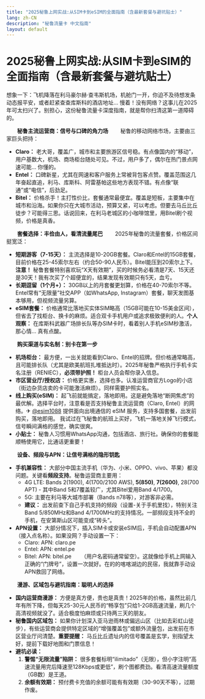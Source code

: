 ```yaml
---
title: "2025秘鲁上网实战:从SIM卡到eSIM的全面指南（含最新套餐与避坑贴士）"
lang: zh-CN
description: "秘鲁流量卡 中文指南"
layout: default
---
```

# 2025秘鲁上网实战:从SIM卡到eSIM的全面指南（含最新套餐与避坑贴士）

想象一下：飞机降落在利马豪尔赫·查韦斯机场，机舱门一开，你迫不及待想发条动态报平安，或者赶紧查查库斯科的酒店地址… 慢着！没有网络？这事儿在2025年可太扫兴了。别担心，这份秘鲁流量卡深度指南，就是帮你扫清这第一道障碍的。

　　**秘鲁主流运营商：信号与口碑的角力场**
　　秘鲁的移动网络市场，主要由三家巨头把持：
*   **Claro：** 老大哥，覆盖广，城市和主要旅游区信号稳。有点像国内的“移动”，用户基数大，机场、商场柜台随处可见。不过，用户多了，偶尔在热门景点网速可能… 你懂的。
*   **Entel：** 口碑新星，尤其在网速和客户服务上常被背包客点赞。覆盖范围这几年奋起直追，利马、库斯科、阿雷基帕这些地方表现不错。有点像“联通”或“电信”，后劲足。
*   **Bitel：** 价格杀手！主打性价比，套餐通常最便宜。覆盖是短板，主要集中在城市和沿海。如果你只在大城市活动，预算又紧，可以考虑。但要去马丘比丘徒步？可能得三思。话说回来，在利马老城区的小咖啡馆里，用Bitel刷个视频，价格是真香。

　　**套餐选择：丰俭由人，看清流量尾巴**
　　2025年秘鲁的流量套餐，价格区间挺宽泛：
*   **短期游客（7-15天）：** 主流选择是10-20GB套餐。Claro和Entel的15GB套餐，目前价格在25-45索尔左右（约合50-90人民币）。Bitel能压到20索尔上下。**注意！** 秘鲁套餐特别喜欢玩“X天有效期”，买的时候务必看清是7天、15天还是30天！我有次买了个超便宜的，结果发现有效期只有5天，血亏。
*   **长期逗留（1个月+）：** 30GB以上的月套餐更划算，价格在40-70索尔不等。Entel常有“无限量”社交APP（如WhatsApp, Instagram）套餐，聊天发图基本够用，但视频流量另算。
*   **eSIM套餐：** 价格通常比落地买实体SIM略高（15GB可能在10-15美金区间），但省去了找柜台、换卡的麻烦。适合双卡手机用户或追求极致便利的人。**个人观察：** 在库斯科武器广场排长队等办SIM卡时，看着别人手机eSIM秒激活，那心情… 真有点酸。

　　**购买渠道与实名制：别卡在第一步**
*   **机场柜台：** 最方便，一出关就能看到Claro、Entel的招牌。但价格通常略高，且可能排长队（尤其是欧美航班扎堆抵达时）。2025年秘鲁严格执行手机卡实名注册（RENIEC），**必须带护照！** 柜台人员会帮你录入信息。
*   **市区营业厅/授权店：** 价格更实惠，选择也多。认准运营商官方Logo的小店（街边杂货店卖的卡可能激活麻烦）。同样需要护照实名。
*   **线上购买(eSIM)：** 起飞前就能搞定，落地即用。这是避免落地“断网焦虑”的最优解。选择平台时，注意看是否支持秘鲁主流运营商（Claro, Entel）的网络。✈ [@esim1088](https://t.me/s/esim1088) 提供面向出境通信的 eSIM 服务，支持多国套餐，出发前购买，落地即用。 我试过在飞秘鲁的航班上买好，飞机一落地关掉飞行模式，信号瞬间满格的感觉，确实很爽。
*   **小贴士：** 秘鲁人习惯用WhatsApp沟通，包括酒店、旅行社。确保你的套餐能顺畅使用它，比通话更重要！

　　**设备、频段与APN：让信号满格的隐形钥匙**
*   **手机兼容性：** 大部分中国主流手机（华为、小米、OPPO、vivo、苹果）都没问题。关键看**频段支持**。秘鲁运营商主要用：
    *   4G LTE: Bands 2(1900), 4(1700/2100 AWS), **5(850)**, **7(2600)**, 28(700 APT) - 其中Band 5和7覆盖较广，尤其Bitel爱用Band 4/1700。
    *   5G: 主要在利马等大城市部署（Bands n78等），对游客非必需。
    *   **建议：** 出发前查下自己手机支持的频段（设置-关于手机里找），特别关注Band 5/850MHz和Band 4/1700MHz的支持情况。一部频段支持不全的手机，在安第斯山区可能变成“砖头”。
*   **APN设置：** 大部分情况下，插入SIM卡或安装eSIM后，手机会自动配置APN（接入点名称）。如果没网？手动设置一下：
    *   Claro: APN: claro.pe
    *   Entel: APN: entel.pe
    *   Bitel: APN: bitel.pe
　　（用户名密码通常留空）。这就像给手机上网输入正确的“门牌号”，设置一次就好。在的的喀喀湖边的民宿，我就靠手动设APN救回了网络。

　　**漫游、区域包与避坑指南：聪明人的选择**
*   **国内运营商漫游：** 方便是真方便，贵也是真贵！2025年的价格，虽然比前几年有所下降，但每天25-30元人民币的“畅享包”只给1-2GB高速流量，刷几个高清视频就没了。适合极度怕麻烦或只待两三天的朋友。
*   **秘鲁国内区域包：** 如果你计划深入亚马逊雨林或偏远山区（比如去彩虹山徒步），有些运营商会提供特定区域的“增强覆盖包”或额外流量包，出发前在市区营业厅问清楚。**重要提醒：** 马丘比丘遗址内的信号覆盖是玄学，别指望太好，提前下载好地图和门票信息！
*   **避坑必读：**
    1.  **警惕“无限流量”陷阱：** 很多套餐标明“ilimitado”（无限），但小字注明“高速流量用完后降速至128Kbps或更低”，刷个图都费劲。看清高速流量额度（GB数）是王道。
    2.  **余额有效期：** 预付费卡充值的余额可能有有效期（30-90天不等），过期作废。